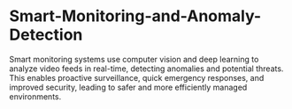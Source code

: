 # Smart-Monitoring-and-Anomaly-Detection
Smart monitoring systems use computer vision and deep learning to analyze video feeds in real-time, detecting anomalies and potential threats. This enables proactive surveillance, quick emergency responses, and improved security, leading to safer and more efficiently managed environments.
